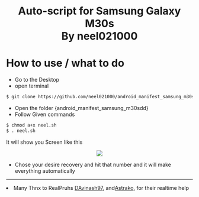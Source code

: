 <h1 align="center">
  <br>
  <a>Auto-script for Samsung Galaxy M30s</a>
  <br>
   By neel021000
  <br>
</h1> 

# How to use / what to do

  - Go to the Desktop
  - open terminal  
```bash
$ git clone https://github.com/neel021000/android_manifest_samsung_m30sdd.git 
```
  - Open the folder {android_manifest_samsung_m30sdd}
  - Follow Given commands

```bash
$ chmod a+x neel.sh 
$ . neel.sh
```
It will show you Screen like this
<div align="center">
    <img src="https://i.imgur.com/OGTSuCJ.png"/>
</div>

* Chose your desire recovery and hit that number and it will make everything automatically

***
<li> Many Thnx to RealPruhs <a href="https://github.com/davinash97">DAvinash97</a>, and<a href="https://github.com/Astrako">Astrako</a>, for their realtime help</li>
